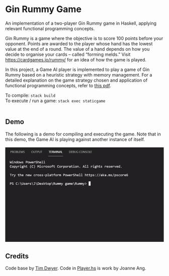 # Gin Rummy Game

An implementation of a two-player Gin Rummy game in Haskell, applying relevant functional programming concepts.

Gin Rummy is a game where the objective is to score 100 points before your opponent. 
Points are awarded to the player whose hand has the lowest value at the end of a round. 
The value of a hand depends on how you decide to organise your cards – called “forming melds.”
Visit https://cardgames.io/rummy/ for an idea of how the game is played.

In this project, a Game AI player is implemented to play a game of Gin Rummy based on a 
heuristic strategy with memory management. For a detailed explanation on the game strategy chosen
and application of functional programming concepts, refer to [this pdf](https://github.com/J-asy/Rummy-game/blob/main/Explanation.pdf).

To compile: `stack build` <br/>
To execute / run a game: `stack exec staticgame` <br/><br/>

## Demo
The following is a demo for compiling and executing the game.
Note that in this demo, the Game AI is playing against another instance of itself. <br/><br/>
![demo gif](https://github.com/J-asy/Rummy-game/blob/main/demo/demo-gif.gif)

## Credits

Code base by [Tim Dwyer](https://ialab.it.monash.edu/~dwyer/).
Code in [Player.hs](https://github.com/J-asy/Rummy-game/blob/main/staticgame/Player.hs) is work by Joanne Ang.
